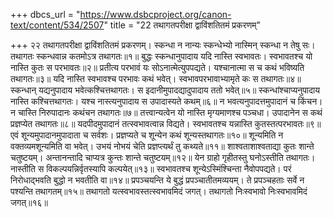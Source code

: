+++
dbcs_url = "https://www.dsbcproject.org/canon-text/content/534/2507"
title = "22 तथागतपरीक्षा द्वाविंशतितमं प्रकरणम्"

+++
२२
तथागतपरीक्षा द्वाविंशतितमं प्रकरणम्।
स्कन्धा न नान्यः स्कन्धेभ्यो नास्मिन् स्कन्धा न तेषु सः। 
तथागतः स्कन्धवान्न कतमोऽत्र तथागतः॥१॥
बुद्धः स्कन्धानुपादाय यदि नास्ति स्वभावतः। 
स्वभावतश्च यो नास्ति कुतः स परभावतः॥२॥
प्रतीत्य परभावं यः सोऽनात्मेत्युपपद्यते। 
यश्चानात्मा स च कथं भविष्यति तथागतः॥३॥
यदि नास्ति स्वभावश्च परभावः कथं भवेत्। 
स्वभावपरभावाभ्यामृते कः स तथागतः॥४॥
स्कन्धान् यद्यनुपादाय भवेत्कश्चित्तथागतः। 
स इदानीमुपादद्यादुपादाय ततो भवेत्॥५॥
स्कन्धांश्चाप्यनुपादाय नास्ति कश्चित्तथागतः। 
यश्च नास्त्यनुपादाय स उपादास्यते कथम्॥६॥
न भवत्यनुपादत्तमुपादानं च किंचन। 
न चास्ति निरुपादानः कथंचन तथागतः॥७॥
तत्त्वान्यत्वेन यो नास्ति मृग्यमाणश्च पञ्चधा। 
उपादानेन स कथं प्रज्ञप्येत तथागतः॥८॥
यदपीदमुपादानं तत्स्वभावत्वान्न विद्यते। 
स्वभावतश्च यन्नास्ति कुतस्तत्परभावतः॥९॥
एवं शून्यमुपादानमुपादाता च सर्वशः। 
प्रज्ञप्यते च शून्येन कथं शून्यस्तथागतः॥१०॥
शून्यमिति न वक्तव्यमशून्यमिति वा भवेत्। 
उभयं नोभयं चेति प्रज्ञप्त्यर्थं तु कथ्यते॥११॥
शाश्वताशाश्वताद्या कुतः शान्ते चतुष्टयम्। 
अन्तानन्तादि चाप्यत्र कुन्तः शान्ते चतुष्टयम्॥१२॥
येन ग्राहो गृहीतस्तु घनोऽस्तीति तथागतः। 
नास्तीति स विकल्पयन्निर्वृतस्यापि कल्पयेत्॥१३॥
स्वभावतश्च शून्येऽस्मिंश्चिन्ता नैवोपपद्यते। 
परं निरोधाद्भवति बुद्धो न भवतीति वा॥१४॥
प्रपञ्चयन्ति ये बुद्धं प्रपञ्चातीतमव्ययम्। 
ते प्रपञ्चहताः सर्वे न पश्यन्ति तथागतम्॥१५॥
तथागतो यत्स्वभावस्तत्स्वभावमिदं जगत्। 
तथागतो निःस्वभावो निःस्वभावमिदं जगत्॥१६॥
